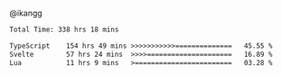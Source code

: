 @ikangg
<!--START_SECTION:waka-->

```txt
Total Time: 338 hrs 18 mins

TypeScript    154 hrs 49 mins >>>>>>>>>>>==============   45.55 %
Svelte        57 hrs 24 mins  >>>>=====================   16.89 %
Lua           11 hrs 9 mins   >========================   03.28 %
```

<!--END_SECTION:waka-->
